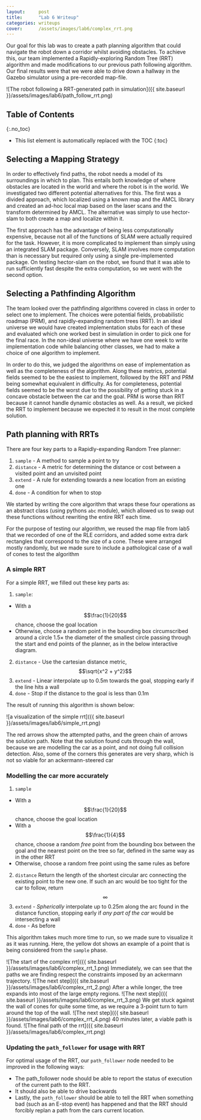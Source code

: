 ```yaml
---
layout:     post
title:      "Lab 6 Writeup"
categories: writeups
cover:      /assets/images/lab6/complex_rrt.png
---
```


<!-- TODO: introduction -->

Our goal for this lab was to create a path planning algorithm that could navigate the robot down a corridor whilst avoiding obstacles. To achieve this, our team implemented a Rapidly-exploring Random Tree (RRT) algorithm and made modifications to our previous path following algorithm. Our final results were that we were able to drive down a hallway in the Gazebo simulator using a pre-recorded map-file.

![The robot following a RRT-generated path in simulation]({{ site.baseurl }}/assets/images/lab6/path_follow_rrt.png)

<!--more-->

## Table of Contents
{:.no_toc}

* This list element is automatically replaced with the TOC
{:toc}

## Selecting a Mapping Strategy

In order to effectively find paths, the robot needs a model of its surroundings in which to plan.  This entails both knowledge of where obstacles are located in the world and where the robot is in the world.  We investigated two different potential alternatives for this.  The first was a divided approach, which localized using a known map and the AMCL library and created an ad-hoc local map based on the laser scans and the transform determined by AMCL.  The alternative was simply to use hector-slam to both create a map and localize within it.

The first approach has the advantage of being less computationally expensive, because not all of the functions of SLAM were actually required for the task.  However, it is more complicated to implement than simply using an integrated SLAM package.  Conversely, SLAM involves more computation than is necessary but required only using a single pre-implemented package.  On testing hector-slam on the robot, we found that it was able to run sufficiently fast despite the extra computation, so we went with the second option.

## Selecting a Pathfinding Algorithm

The team looked over the pathfinding algorithms covered in class in order to select one to implement. The choices were potential fields, probabilistic roadmap (PRM), and rapidly-expanding random trees (RRT). In an ideal universe we would have created implementation stubs for each of these and evaluated which one worked best in simulation in order to pick one for the final race. In the non-ideal universe where we have one week to write implementation code while balancing other classes, we had to make a choice of one algorithm to implement.

In order to do this, we judged the algorithms on ease of implementation as well as the completeness of the algorithm. Along these metrics, potential fields seemed to be the easiest to implement, followed by the RRT and PRM being somewhat equivalent in difficulty. As for completeness, potential fields seemed to be the worst due to the possibility of getting stuck in a concave obstacle between the car and the goal. PRM is worse than RRT because it cannot handle dynamic obstacles as well. As a result, we picked the RRT to implement because we expected it to result in the most complete solution.


## Path planning with RRTs

There are four key parts to a Rapidly-expanding Random Tree planner:

1. `sample` - A method to sample a point to try
2. `distance` - A metric for determining the distance or cost between a visited point and an unvisited point
3. `extend` - A rule for extending towards a new location from an existing one
4. `done` - A condition for when to stop

We started by writing the core algorithm that wraps these four operations as an abstract class (using pythons `abc` module), which allowed us to swap out these functions without rewriting the entire RRT each time.

For the purpose of testing our algorithm, we reused the map file from lab5 that we recorded of one of the RLE corridors, and added some extra dark rectangles that correspond to the size of a cone. These were arranged mostly randomly, but we made sure to include a pathological case of a wall of cones to test the algorithm

### A simple RRT

For a simple RRT, we filled out these key parts as:

1. `sample`:
  * With a $$\frac{1}{20}$$ chance, choose the goal location
  * Otherwise, choose a random point in the bounding box circumscribed around a circle 1.5&times; the diameter of the smallest circle passing through the start and end points of the planner, as in the below interactive diagram. <object type="image/svg+xml" data="{{ site.baseurl }}/assets/images/lab6/sample_simple.svg" width="300px" height="100px"></object>
2. `distance` - Use the cartesian distance metric, $$\sqrt{x^2 + y^2}$$
3. `extend` - Linear interpolate up to 0.5m towards the goal, stopping early if the line hits a wall
4. `done` - Stop if the distance to the goal is less than 0.1m

The result of running this algorithm is shown below:

![a visualization of the simple rrt]({{ site.baseurl }}/assets/images/lab6/simple_rrt.png)

The red arrows show the attempted paths, and the green chain of arrows the solution path. Note that the solution found cuts through the wall, because we are modelling the car as a point, and not doing full collision detection. Also, some of the corners this generates are very sharp, which is not so viable for an ackermann-steered car

### Modelling the car more accurately

<!-- remarks about how the car is non-holonomic -->


1. `sample`
  * With a $$\frac{1}{20}$$ chance, choose the goal location
  * With a $$\frac{1}{4}$$ chance, choose a random _free_ point from the bounding box between the goal and the nearest point on the tree so far, defined in the same way as in the other RRT
  * Otherwise, choose a random free point using the same rules as before <!-- insert diagram, possibly inline svg -->
2. `distance`
   Return the length of the shortest circular arc connecting the existing point to the new one. If such an arc would be too tight for the car to follow, return $$\infty$$
3. `extend` - _Spherically_ interpolate up to 0.25m along the arc found in the distance function, stopping early if _any part of the car_ would be intersecting a wall
4. `done` - As before

This algorithm takes much more time to run, so we made sure to visualize it as it was running. Here, the yellow dot shows an example of a point that is being considered from the `sample` phase.

![The start of the complex rrt]({{ site.baseurl }}/assets/images/lab6/complex_rrt_1.png)
Immediately, we can see that the paths we are finding respect the constraints imposed by an ackermann trajectory.
![The next step]({{ site.baseurl }}/assets/images/lab6/complex_rrt_2.png)
After a while longer, the tree expands into most of the large empty regions.
![The next step]({{ site.baseurl }}/assets/images/lab6/complex_rrt_3.png)
We get stuck against the wall of cones for quite some time, as we require a 3-point turn to turn around the top of the wall.
![The next step]({{ site.baseurl }}/assets/images/lab6/complex_rrt_4.png)
40 minutes later, a viable path is found.
![The final path of the rrt]({{ site.baseurl }}/assets/images/lab6/complex_rrt.png)

### Updating the `path_follower` for usage with RRT
<!-- Assigned to Winterg -->

For optimal usage of the RRT, our `path_follower` node needed to be improved in the following ways:
* The path_follower node should be able to report the status of execution of the current path to the RRT.
* It should also be able to drive backwards
* Lastly, the `path_follower` should be able to tell the RRT when something bad (such as an E-stop event) has happened and that the RRT should forcibly replan a path from the cars current location.
